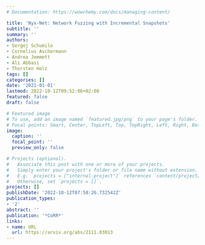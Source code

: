 ```yaml
---
# Documentation: https://wowchemy.com/docs/managing-content/

title: 'Nyx-Net: Network Fuzzing with Incremental Snapshots'
subtitle: ''
summary: ''
authors:
- Sergej Schumilo
- Cornelius Aschermann
- Andrea Jemmett
- Ali Abbasi
- Thorsten Holz
tags: []
categories: []
date: '2021-01-01'
lastmod: 2022-10-12T09:52:06+02:00
featured: false
draft: false

# Featured image
# To use, add an image named `featured.jpg/png` to your page's folder.
# Focal points: Smart, Center, TopLeft, Top, TopRight, Left, Right, BottomLeft, Bottom, BottomRight.
image:
  caption: ''
  focal_point: ''
  preview_only: false

# Projects (optional).
#   Associate this post with one or more of your projects.
#   Simply enter your project's folder or file name without extension.
#   E.g. `projects = ["internal-project"]` references `content/project/deep-learning/index.md`.
#   Otherwise, set `projects = []`.
projects: []
publishDate: '2022-10-12T07:58:26.732542Z'
publication_types:
- '2'
abstract: ''
publication: '*CoRR*'
links:
- name: URL
  url: https://arxiv.org/abs/2111.03013
---
```

